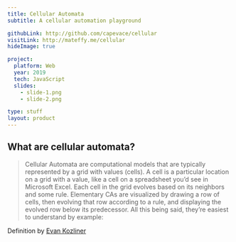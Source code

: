 ```yaml
---
title: Cellular Automata
subtitle: A cellular automation playground

githubLink: http://github.com/capevace/cellular
visitLink: http://mateffy.me/cellular
hideImage: true

project:
  platform: Web
  year: 2019
  tech: JavaScript
  slides:
    - slide-1.png
    - slide-2.png

type: stuff
layout: product
---
```


## What are cellular automata?

> Cellular Automata are computational models that are typically represented by a grid with values (cells). A cell is a particular location on a grid with a value, like a cell on a spreadsheet you’d see in Microsoft Excel. Each cell in the grid evolves based on its neighbors and some rule. Elementary CAs are visualized by drawing a row of cells, then evolving that row according to a rule, and displaying the evolved row below its predecessor. All this being said, they’re easiest to understand by example:

Definition by [Evan Kozliner](https://towardsdatascience.com/algorithmic-beauty-an-introduction-to-cellular-automata-f53179b3cf8f)
